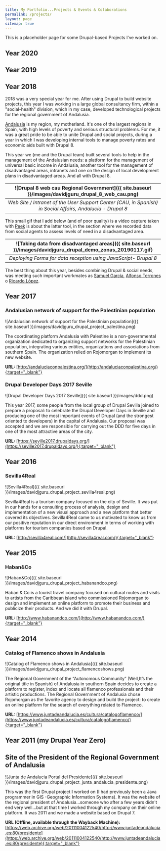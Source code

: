 ```yaml
---
title: My Portfolio...Projects & Events & Colaborations
permalink: /projects/
layout: page
sitemap: true
---
```

This is a placeholder page for some Drupal-based Projects I've worked on.

## Year 2020 



## Year 2019



## Year 2018 

2018 was a very special year for me. After using Drupal to build website projects, this year I was working in a large global consultancy firm, within a "social-health" division, which in my case, developed technological projects for the regional government of Andalusia.  

[Andalusia](https://en.wikipedia.org/wiki/Andalusia) is my region, my motherland. It's one of the largest regions in Spain, with high levels of poverty and serious structural problems. For me, it was a great pride to be able to unite Drupal and social projects, during a year in which I was developing internal tools to manage poverty rates and economic aids built with Drupal 8.  

This year we (me and the Drupal team) built several tools to help in the management of the Andalusian needs: a platform for the management of universal basic income in Andalusia, another tool for the management of disadvantaged areas, intranets and one on the design of local development plans in disadvantaged areas. And all with Drupal 8.  

| ![Drupal 8 web cau Regional Government]({{ site.baseurl }}/images/davidjguru_drupal_8_web_cau.png) |
|:--:|
| *Web Site / Intranet of the User Support Center (CAU, in Spanish) in Social Affairs, Andalucia - Drupal 8* |


This small gif that I add below (and of poor quality) is a video capture taken with [Peek](https://github.com/phw/peek) is about the latter tool, in the section where we recorded data from social agents to assess levels of need in a disadvantaged area. 


| ![Taking data from disadvantaged areas]({{ site.baseurl }}/images/davidjguru_drupal_demo_zonas_20190117.gif) |
|:--:|
| *Deploying Forms for data reception using JavaScript- Drupal 8* |  


The best thing about this year, besides combining Drupal & social needs, was meeting such important workmates as [Samuel García](https://www.linkedin.com/in/samuel-garc%C3%ADa-navarro/), [Alfonso Terrones](https://www.linkedin.com/in/alfonso-terrones-moreno-251977146/) o [Ricardo López](https://www.linkedin.com/in/ricardo-l%C3%B3pez-toro-515314ba/).  


## Year 2017
### Andalusian network of support for the Palestinian population

![Andalusian network of support for the Palestinian population]({{ site.baseurl }}/images/davidjguru_drupal_project_palestina.png)


The coordinating platform Andalusia with Palestine is a non-governmental organization dedicated to organizing support networks for the Palestinian population, integrating various entities, organizations and associations from southern Spain.
The organization relied on Rojomorgan to implement its new website.

**URL:** [http://andaluciaconpalestina.org/](http://andaluciaconpalestina.org/){:target="_blank"}

### Drupal Developer Days 2017 Seville
![Drupal Developer Days 2017 Seville]({{ site.baseurl }}/images/ddd.png)

This year 2017, some people from the local group of Drupal Sevilla joined to prepare a proposal: to celebrate the Drupal Developer Days in Seville and producing one of the most important events of Drupal (and the strongest oriented to developers) in the capital of Andalusia. Our proposal was accepted and we are responsible for carrying out the DDD for five days in one of the most attractive areas of the city.

**URL:** [https://seville2017.drupaldays.org/](https://seville2017.drupaldays.org/){:target="_blank"}


## Year 2016
### Sevilla4Real
![Sevilla4Real]({{ site.baseurl }}/images/davidjguru_drupal_project_sevilla4real.png)

Sevilla4Real is a tourism company focused on the city of Seville. It was put in our hands for a consulting process of analysis, design and implementation of a new visual approach and a new platform that better covered its objectives.
Sevilla4Real came to us motivated to know us from our positive reputation in our direct environment in terms of working with platforms for tourism companies based on Drupal.

**URL:** [http://sevilla4real.com/](http://sevilla4real.com/){:target="_blank"}


## Year 2015
### Haban&Co
![Haban&Co]({{ site.baseurl }}/images/davidjguru_drupal_project_habanandco.png)

Haban & Co is a tourist travel company focused on cultural routes and visits to artists from the Caribbean island who commissioned Rojomorgan to design and implement an online platform to promote their business and publicize their products. And we did it with Drupal.

**URL:** [http://www.habanandco.com/](http://www.habanandco.com/){:target="_blank"}

## Year 2014
### Catalog of Flamenco shows in Andalusia
![Catalog of Flamenco shows in Andalusia]({{ site.baseurl }}/images/davidjguru_drupal_project_flamencoshows.png)

The Regional Government of the “Autonomous Community” (Well,It’s the original title in Spanish) of Andalusia in southern Spain decides to create a platform to register, index and locate all flamenco professionals and their artistic productions.
The Regional Government of Andalusia chose Rojomorgan as the favorite agency to design and build the project: to create an online platform for the search of everything related to Flamenco.

**URL:** [https://www.juntadeandalucia.es/cultura/catalogoflamenco/](https://www.juntadeandalucia.es/cultura/catalogoflamenco/){:target="_blank"}

## Year 2011 (my Drupal Year Zero)
## Site of the President of the Regional Government of Andalusia
 ![Junta de Andalucia Portal del Presidente]({{ site.baseurl }}/images/davidjguru_drupal_project_junta_andalucia_presidente.png)  
 
 
 This was the first Drupal project I worked on (I had previously been a Java programmer in GIS -Geographic Information Systems).
It was the website of the regional president of Andalusia...someone who after a few years didn't end very well...but at that time I worked through my company on their online platform. It was 2011 and we made a website based on Drupal 7.

**URL (Offline, available through the Wayback Machine):** [https://web.archive.org/web/20111004122540/http://www.juntadeandalucia.es:80/presidente](https://web.archive.org/web/20111004122540/http://www.juntadeandalucia.es:80/presidente){:target="_blank"}

